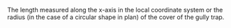 ﻿The length measured along the x-axis in the local coordinate system or the radius (in the case of a circular shape in plan) of the cover of the gully trap.